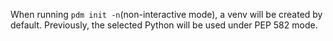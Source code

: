 When running `pdm init -n`(non-interactive mode), a venv will be created by default. Previously, the selected Python will be used under PEP 582 mode.
